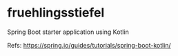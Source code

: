 # fruehlingsstiefel
Spring Boot starter application using Kotlin

Refs: https://spring.io/guides/tutorials/spring-boot-kotlin/
